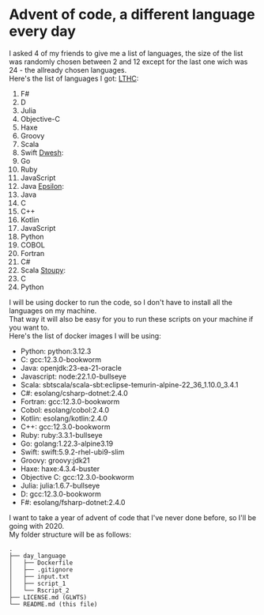 # Advent of code, a different language every day

I asked 4 of my friends to give me a list of languages, the size of the list was randomly chosen between 2 and 12 except for the last one wich was 24 - the allready chosen languages.\
Here's the list of languages I got:
[LTHC](https://github.com/LTHCTheMaster):
1. F#
2. D
3. Julia
4. Objective-C
5. Haxe
6. Groovy
7. Scala
8. Swift
[Dwesh](https://github.com/dwesh163):
9. Go
10. Ruby
11. JavaScript
12. Java
[Epsilon](https://github.com/e-psi-lon):
13. Java
14. C
15. C++
16. Kotlin
17. JavaScript
18. Python
19. COBOL
20. Fortran
21. C#
22. Scala
[Stoupy](https://github.com/Stoupy51):
23. C
24. Python

I will be using docker to run the code, so I don't have to install all the languages on my machine.\
That way it will also be easy for you to run these scripts on your machine if you want to.\
Here's the list of docker images I will be using:
- Python: python:3.12.3
- C: gcc:12.3.0-bookworm
- Java: openjdk:23-ea-21-oracle
- Javascript: node:22.1.0-bullseye
- Scala: sbtscala/scala-sbt:eclipse-temurin-alpine-22_36_1.10.0_3.4.1
- C#: esolang/csharp-dotnet:2.4.0
- Fortran: gcc:12.3.0-bookworm
- Cobol: esolang/cobol:2.4.0
- Kotlin: esolang/kotlin:2.4.0
- C++: gcc:12.3.0-bookworm
- Ruby: ruby:3.3.1-bullseye
- Go: golang:1.22.3-alpine3.19
- Swift: swift:5.9.2-rhel-ubi9-slim
- Groovy: groovy:jdk21
- Haxe: haxe:4.3.4-buster
- Objective C: gcc:12.3.0-bookworm
- Julia: julia:1.6.7-bullseye
- D: gcc:12.3.0-bookworm
- F#: esolang/fsharp-dotnet:2.4.0

I want to take a year of advent of code that I've never done before, so I'll be going with 2020.\
My folder structure will be as follows:
```
.
├── day_language
│   ├── Dockerfile
│   ├── .gitignore
│   ├── input.txt
│   ├── script_1
│   └── Rscript_2
├── LICENSE.md (GLWTS)
└── README.md (this file)
```

